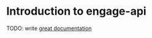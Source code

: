 # Introduction to engage-api

TODO: write [great documentation](http://jacobian.org/writing/what-to-write/)
